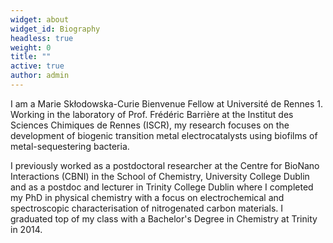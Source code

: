 ```yaml
---
widget: about
widget_id: Biography
headless: true
weight: 0
title: ""
active: true
author: admin
---
```

I am a Marie Skłodowska-Curie Bienvenue Fellow at Université de Rennes 1. Working in the laboratory of Prof. Frédéric Barrière at the Institut des Sciences Chimiques de Rennes (ISCR), my research focuses on the development of biogenic transition metal electrocatalysts using biofilms of metal-sequestering bacteria.

I previously worked as a postdoctoral researcher at the Centre for BioNano Interactions (CBNI) in the School of Chemistry, University College Dublin and as a postdoc and lecturer in Trinity College Dublin where I completed my PhD in physical chemistry with a focus on electrochemical and spectroscopic characterisation of nitrogenated carbon materials. I graduated top of my class with a Bachelor's Degree in Chemistry at Trinity in 2014.